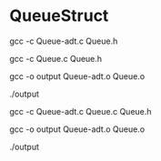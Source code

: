 # QueueStruct

gcc -c Queue-adt.c Queue.h

gcc -c Queue.c Queue.h

gcc -o output Queue-adt.o Queue.o

./output






gcc -c Queue-adt.c Queue.c Queue.h

gcc -o output Queue-adt.o Queue.o

./output

